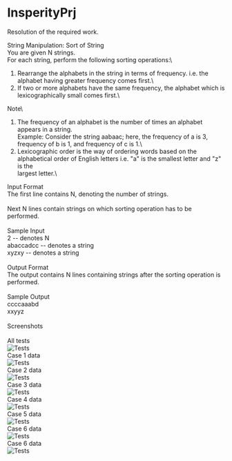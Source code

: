 # InsperityPrj

Resolution of the required work.

String Manipulation: Sort of String\
You are given N strings.\
For each string, perform the following sorting operations:\
1. Rearrange the alphabets in the string in terms of frequency. i.e. the alphabet having greater frequency comes first.\
2. If two or more alphabets have the same frequency, the alphabet which is lexicographically small comes first.\

Note\
1. The frequency of an alphabet is the number of times an alphabet appears in a string.\
Example: Consider the string aabaac; here, the frequency of a is 3, frequency of b is 1, and frequency of c is 1.\
2. Lexicographic order is the way of ordering words based on the alphabetical order of English letters i.e. "a" is the smallest letter and "z" is the\
largest letter.\

Input Format\
The first line contains N, denoting the number of strings.\
\
Next N lines contain strings on which sorting operation has to be performed.\
\
Sample Input\
2 -- denotes N\
abaccadcc -- denotes a string\
xyzxy -- denotes a string\
\
Output Format\
The output contains N lines containing strings after the sorting operation is performed.\
\
Sample Output\
ccccaaabd\
xxyyz
\
\
Screenshots\
\
All tests\
![Tests](https://github.com/alex-taglatam/InsperityPrj/blob/b0941e1f805dc13fa58a5738e2694b239137870d/screens/1.PNG)
\
Case 1 data\
![Tests](https://github.com/alex-taglatam/InsperityPrj/blob/b0941e1f805dc13fa58a5738e2694b239137870d/screens/2.PNG)
\
Case 2 data\
![Tests](https://github.com/alex-taglatam/InsperityPrj/blob/b0941e1f805dc13fa58a5738e2694b239137870d/screens/2.PNG)
\
Case 3 data\
![Tests](https://github.com/alex-taglatam/InsperityPrj/blob/b0941e1f805dc13fa58a5738e2694b239137870d/screens/3.PNG)
\
Case 4 data\
![Tests](https://github.com/alex-taglatam/InsperityPrj/blob/b0941e1f805dc13fa58a5738e2694b239137870d/screens/4.PNG)
\
Case 5 data\
![Tests](https://github.com/alex-taglatam/InsperityPrj/blob/b0941e1f805dc13fa58a5738e2694b239137870d/screens/5.PNG)
\
Case 6 data\
![Tests](https://github.com/alex-taglatam/InsperityPrj/blob/b0941e1f805dc13fa58a5738e2694b239137870d/screens/6.PNG)
\
Case 6 data\
![Tests](https://github.com/alex-taglatam/InsperityPrj/blob/b0941e1f805dc13fa58a5738e2694b239137870d/screens/7.PNG)
